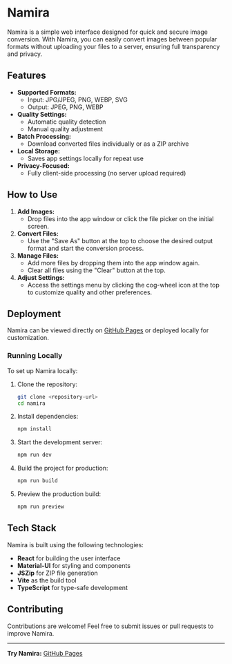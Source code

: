 # Namira

Namira is a simple web interface designed for quick and secure image conversion. With Namira, you can easily convert images between popular formats without uploading your files to a server, ensuring full transparency and privacy.

## Features

- **Supported Formats:**
  - Input: JPG/JPEG, PNG, WEBP, SVG
  - Output: JPEG, PNG, WEBP
- **Quality Settings:**
  - Automatic quality detection
  - Manual quality adjustment
- **Batch Processing:**
  - Download converted files individually or as a ZIP archive
- **Local Storage:**
  - Saves app settings locally for repeat use
- **Privacy-Focused:**
  - Fully client-side processing (no server upload required)

## How to Use

1. **Add Images:**
   - Drop files into the app window or click the file picker on the initial screen.
2. **Convert Files:**
   - Use the "Save As" button at the top to choose the desired output format and start the conversion process.
3. **Manage Files:**
   - Add more files by dropping them into the app window again.
   - Clear all files using the "Clear" button at the top.
4. **Adjust Settings:**
   - Access the settings menu by clicking the cog-wheel icon at the top to customize quality and other preferences.

## Deployment

Namira can be viewed directly on [GitHub Pages](https://roshiroku.github.io/namira/) or deployed locally for customization.

### Running Locally

To set up Namira locally:

1. Clone the repository:
   ```bash
   git clone <repository-url>
   cd namira
   ```
2. Install dependencies:
   ```bash
   npm install
   ```
3. Start the development server:
   ```bash
   npm run dev
   ```
4. Build the project for production:
   ```bash
   npm run build
   ```
5. Preview the production build:
   ```bash
   npm run preview
   ```

## Tech Stack

Namira is built using the following technologies:

- **React** for building the user interface
- **Material-UI** for styling and components
- **JSZip** for ZIP file generation
- **Vite** as the build tool
- **TypeScript** for type-safe development

## Contributing

Contributions are welcome! Feel free to submit issues or pull requests to improve Namira.

---

**Try Namira:** [GitHub Pages](https://roshiroku.github.io/namira/)
